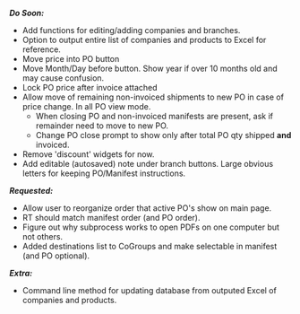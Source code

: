 ***Do Soon:***
- Add functions for editing/adding companies and branches.
- Option to output entire list of companies and products to Excel for reference.
- Move price into PO button
- Move Month/Day before button. Show year if over 10 months old and may cause confusion.
- Lock PO price after invoice attached
- Allow move of remaining non-invoiced shipments to new PO in case of price change. In all PO view mode.
    - When closing PO and non-invoiced manifests are present, ask if remainder need to move to new PO.
    - Change PO close prompt to show only after total PO qty shipped **and** invoiced.
- Remove 'discount' widgets for now.
- Add editable (autosaved) note under branch buttons. Large obvious letters for keeping PO/Manifest instructions.

***Requested:***
- Allow user to reorganize order that active PO's show on main page.
- RT should match manifest order (and PO order).
- Figure out why subprocess works to open PDFs on one computer but not others.
- Added destinations list to CoGroups and make selectable in manifest (and PO optional).

***Extra:***
- Command line method for updating database from outputed Excel of companies and products.
